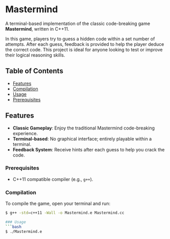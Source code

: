 # Mastermind

A terminal-based implementation of the classic code-breaking game **Mastermind**, written in C++11.

In this game, players try to guess a hidden code within a set number of attempts. After each guess, feedback is provided to help the player deduce the correct code. This project is ideal for anyone looking to test or improve their logical reasoning skills.

## Table of Contents

- [Features](#features)
- [Compilation](#Compilation)
- [Usage](#usage)
- [Prerequisites](#Prerequisites)

## Features

- **Classic Gameplay**: Enjoy the traditional Mastermind code-breaking experience.
- **Terminal-based**: No graphical interface; entirely playable within a terminal.
- **Feedback System**: Receive hints after each guess to help you crack the code.

### Prerequisites

- C++11 compatible compiler (e.g., `g++`).

### Compilation

To compile the game, open your terminal and run:

```bash
$ g++ -std=c++11 -Wall -o Mastermind.e Mastermind.cc

### Usage
```bash
$ ./Mastermind.e
